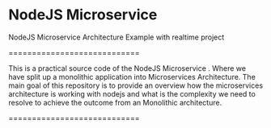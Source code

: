 # NodeJS Microservice
NodeJS Microservice Architecture Example with realtime project



============================


This is a practical source code of the NodeJS Microservice . Where we have split up a monolithic application into Microservices Architecture. The main goal of this repository is to provide an overview how the microservices architecture is working with nodejs and what is the complexity we need to resolve to achieve the outcome from an Monolithic architecture. 


============================


